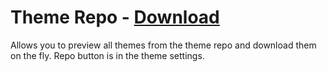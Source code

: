 # Theme Repo - [Download](https://betterdiscord.net/ghdl?url=https://raw.githubusercontent.com/mwittrien/BetterDiscordAddons/master/Plugins/ThemeRepo/ThemeRepo.plugin.js)

Allows you to preview all themes from the theme repo and download them on the fly. Repo button is in the theme settings.
